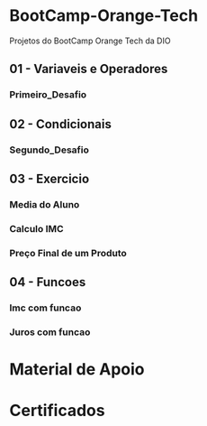 # BootCamp-Orange-Tech
Projetos do BootCamp Orange Tech da DIO

## 01 - Variaveis e Operadores
 ###  Primeiro_Desafio
## 02 - Condicionais
 ###  Segundo_Desafio
## 03 - Exercicio
 ###  Media do Aluno 
 ###  Calculo IMC
 ###  Preço Final de um Produto
## 04 - Funcoes
 ### Imc com funcao 
 ### Juros com funcao
# Material de Apoio

# Certificados

 